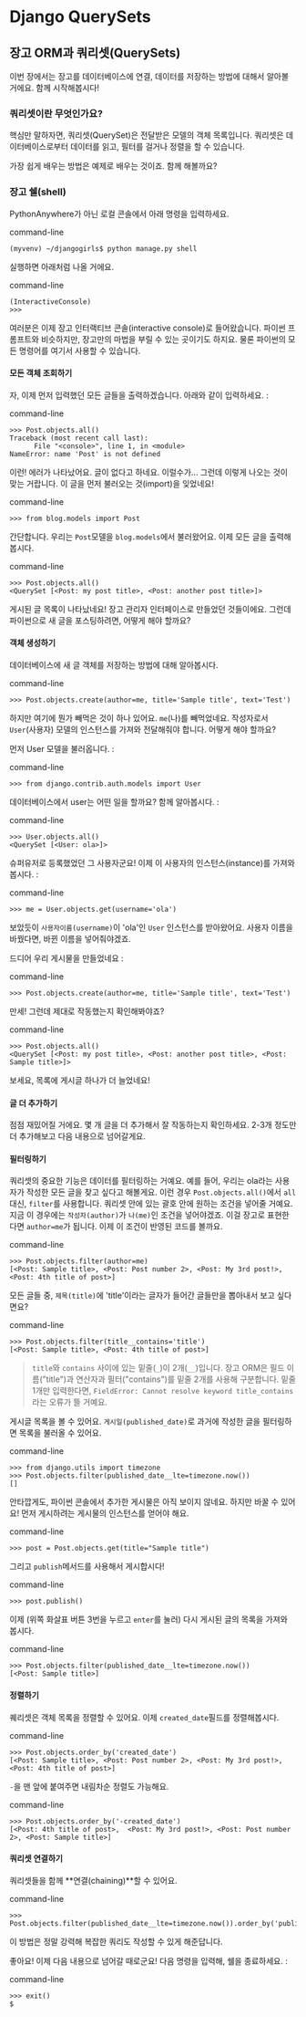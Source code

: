 # Django QuerySets

## 장고 ORM과 쿼리셋\(QuerySets\) <a id="&#xC7A5;&#xACE0;-orm&#xACFC;-&#xCFFC;&#xB9AC;&#xC14B;querysets"></a>

이번 장에서는 장고를 데이터베이스에 연결, 데이터를 저장하는 방법에 대해서 알아볼 거에요. 함께 시작해봅시다!

### 쿼리셋이란 무엇인가요? <a id="&#xCFFC;&#xB9AC;&#xC14B;&#xC774;&#xB780;-&#xBB34;&#xC5C7;&#xC778;&#xAC00;&#xC694;"></a>

핵심만 말하자면, 쿼리셋\(QuerySet\)은 전달받은 모델의 객체 목록입니다. 쿼리셋은 데이터베이스로부터 데이터를 읽고, 필터를 걸거나 정렬을 할 수 있습니다.

가장 쉽게 배우는 방법은 예제로 배우는 것이죠. 함께 해볼까요?

### 장고 쉘\(shell\) <a id="&#xC7A5;&#xACE0;-&#xC258;shell"></a>

PythonAnywhere가 아닌 로컬 콘솔에서 아래 명령을 입력하세요.

command-line

```text
(myvenv) ~/djangogirls$ python manage.py shell
```

실행하면 아래처럼 나올 거에요.

command-line

```text
(InteractiveConsole)
>>>
```

여러분은 이제 장고 인터랙티브 콘솔\(interactive console\)로 들어왔습니다. 파이썬 프롬프트와 비슷하지만, 장고만의 마법을 부릴 수 있는 곳이기도 하지요. 물론 파이썬의 모든 명령어를 여기서 사용할 수 있습니다.

#### 모든 객체 조회하기 <a id="&#xBAA8;&#xB4E0;-&#xAC1D;&#xCCB4;-&#xC870;&#xD68C;&#xD558;&#xAE30;"></a>

자, 이제 먼저 입력했던 모든 글들을 출력하겠습니다. 아래와 같이 입력하세요. :

command-line

```text
>>> Post.objects.all()
Traceback (most recent call last):
      File "<console>", line 1, in <module>
NameError: name 'Post' is not defined
```

이런! 에러가 나타났어요. 글이 없다고 하네요. 이럴수가... 그런데 이렇게 나오는 것이 맞는 거랍니다. 이 글을 먼저 불러오는 것\(import\)을 잊었네요!

command-line

```text
>>> from blog.models import Post
```

간단합니다. 우리는 `Post`모델을 `blog.models`에서 불러왔어요. 이제 모든 글을 출력해봅시다.

command-line

```text
>>> Post.objects.all()
<QuerySet [<Post: my post title>, <Post: another post title>]>
```

게시된 글 목록이 나타났네요! 장고 관리자 인터페이스로 만들었던 것들이에요. 그런데 파이썬으로 새 글을 포스팅하려면, 어떻게 해야 할까요?

#### 객체 생성하기 <a id="&#xAC1D;&#xCCB4;-&#xC0DD;&#xC131;&#xD558;&#xAE30;"></a>

데이터베이스에 새 글 객체를 저장하는 방법에 대해 알아봅시다.

command-line

```text
>>> Post.objects.create(author=me, title='Sample title', text='Test')
```

하지만 여기에 뭔가 빼먹은 것이 하나 있어요. `me`\(나\)를 빼먹었네요. 작성자로서 `User`\(사용자\) 모델의 인스턴스를 가져와 전달해줘야 합니다. 어떻게 해야 할까요?

먼저 User 모델을 불러옵니다. :

command-line

```text
>>> from django.contrib.auth.models import User
```

데이터베이스에서 user는 어떤 일을 할까요? 함께 알아봅시다. :

command-line

```text
>>> User.objects.all()
<QuerySet [<User: ola>]>
```

슈퍼유저로 등록했었던 그 사용자군요! 이제 이 사용자의 인스턴스\(instance\)를 가져와 봅시다. :

command-line

```text
>>> me = User.objects.get(username='ola')
```

보았듯이 `사용자이름(username)`이 'ola'인 `User` 인스턴스를 받아왔어요. 사용자 이름을 바꿨다면, 바뀐 이름을 넣어줘야겠죠.

드디어 우리 게시물을 만들었네요 :

command-line

```text
>>> Post.objects.create(author=me, title='Sample title', text='Test')
```

만세! 그런데 제대로 작동했는지 확인해봐야죠?

command-line

```text
>>> Post.objects.all()
<QuerySet [<Post: my post title>, <Post: another post title>, <Post: Sample title>]>
```

보세요, 목록에 게시글 하나가 더 늘었네요!

#### 글 더 추가하기 <a id="&#xAE00;-&#xB354;-&#xCD94;&#xAC00;&#xD558;&#xAE30;"></a>

점점 재밌어질 거에요. 몇 개 글을 더 추가해서 잘 작동하는지 확인하세요. 2-3개 정도만 더 추가해보고 다음 내용으로 넘어갈게요.

#### 필터링하기 <a id="&#xD544;&#xD130;&#xB9C1;&#xD558;&#xAE30;"></a>

쿼리셋의 중요한 기능은 데이터를 필터링하는 거예요. 예를 들어, 우리는 ola라는 사용자가 작성한 모든 글을 찾고 싶다고 해볼게요. 이런 경우 `Post.objects.all()`에서 `all`대신, `filter`를 사용합니다. 쿼리셋 안에 있는 괄호 안에 원하는 조건을 넣어줄 거예요. 지금 이 경우에는 `작성자(author)`가 `나(me)`인 조건을 넣어야겠죠. 이걸 장고로 표현한다면 `author=me`가 됩니다. 이제 이 조건이 반영된 코드를 볼까요.

command-line

```text
>>> Post.objects.filter(author=me)
[<Post: Sample title>, <Post: Post number 2>, <Post: My 3rd post!>, <Post: 4th title of post>]
```

모든 글들 중, `제목(title)`에 'title'이라는 글자가 들어간 글들만을 뽑아내서 보고 싶다면요?

command-line

```text
>>> Post.objects.filter(title__contains='title')
[<Post: Sample title>, <Post: 4th title of post>]
```

> `title`와 `contains` 사이에 있는 밑줄\(`_`\)이 2개\(`__`\)입니다. 장고 ORM은 필드 이름\("title"\)과 연산자과 필터\("contains"\)를 밑줄 2개를 사용해 구분합니다. 밑줄 1개만 입력한다면, `FieldError: Cannot resolve keyword title_contains`라는 오류가 뜰 거예요.

게시글 목록을 볼 수 있어요. `게시일(published_date)`로 과거에 작성한 글을 필터링하면 목록을 불러올 수 있어요.

command-line

```text
>>> from django.utils import timezone
>>> Post.objects.filter(published_date__lte=timezone.now())
[]
```

안타깝게도, 파이썬 콘솔에서 추가한 게시물은 아직 보이지 않네요. 하지만 바꿀 수 있어요! 먼저 게시하려는 게시물의 인스턴스를 얻어야 해요.

command-line

```text
>>> post = Post.objects.get(title="Sample title")
```

그리고 `publish`메서드를 사용해서 게시합시다!

command-line

```text
>>> post.publish()
```

이제 \(위쪽 화살표 버튼 3번을 누르고 `enter`를 눌러\) 다시 게시된 글의 목록을 가져와 봅시다.

command-line

```text
>>> Post.objects.filter(published_date__lte=timezone.now())
[<Post: Sample title>]
```

#### 정렬하기 <a id="&#xC815;&#xB82C;&#xD558;&#xAE30;"></a>

퀘리셋은 객체 목록을 정렬할 수 있어요. 이제 `created_date`필드를 정렬해봅시다.

command-line

```text
>>> Post.objects.order_by('created_date')
[<Post: Sample title>, <Post: Post number 2>, <Post: My 3rd post!>, <Post: 4th title of post>]
```

`-`을 맨 앞에 붙여주면 내림차순 정렬도 가능해요.

command-line

```text
>>> Post.objects.order_by('-created_date')
[<Post: 4th title of post>,  <Post: My 3rd post!>, <Post: Post number 2>, <Post: Sample title>]
```

#### 쿼리셋 연결하기 <a id="&#xCFFC;&#xB9AC;&#xC14B;-&#xC5F0;&#xACB0;&#xD558;&#xAE30;"></a>

쿼리셋들을 함께 **연결\(chaining\)**할 수 있어요.

command-line

```text
>>> Post.objects.filter(published_date__lte=timezone.now()).order_by('published_date')
```

이 방법은 정말 강력해 복잡한 쿼리도 작성할 수 있게 해준답니다.

좋아요! 이제 다음 내용으로 넘어갈 때로군요! 다음 명령을 입력해, 쉘을 종료하세요. :

command-line

```text
>>> exit()
$
```

